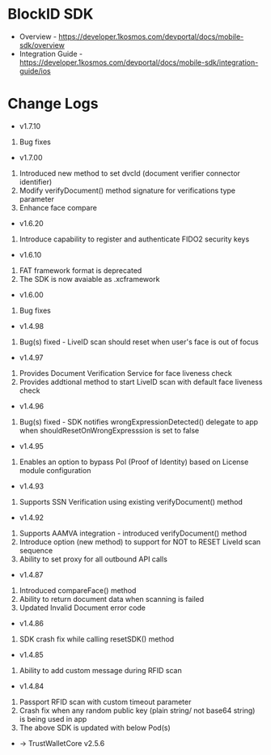# BlockID SDK
- Overview - https://developer.1kosmos.com/devportal/docs/mobile-sdk/overview
- Integration Guide - https://developer.1kosmos.com/devportal/docs/mobile-sdk/integration-guide/ios

# Change Logs
- v1.7.10
1. Bug fixes

- v1.7.00
1. Introduced new method to set dvcId (document verifier connector identifier)
2. Modify verifyDocument() method signature for verifications type parameter
3. Enhance face compare

- v1.6.20
1. Introduce capability to register and authenticate FIDO2 security keys

- v1.6.10
1. FAT framework format is deprecated
2. The SDK is now avaiable as .xcframework

- v1.6.00
1. Bug fixes

- v1.4.98
1. Bug(s) fixed - LiveID scan should reset when user's face is out of focus

- v1.4.97
1. Provides Document Verification Service for face liveness check
2. Provides addtional method to start LiveID scan with default face liveness check

- v1.4.96
1. Bug(s) fixed - SDK notifies wrongExpressionDetected() delegate to app when shouldResetOnWrongExpresssion is set to false

- v1.4.95
1. Enables an option to bypass PoI (Proof of Identity) based on License module configuration

- v1.4.93
1. Supports SSN Verification using existing verifyDocument() method

- v1.4.92
1. Supports AAMVA integration - introduced verifyDocument() method
2. Introduce option (new method) to support for NOT to RESET LiveId scan sequence
3. Ability to set proxy for all outbound API calls

- v1.4.87
1. Introduced compareFace() method
2. Ability to return document data when scanning is failed
3. Updated Invalid Document error code

- v1.4.86
1. SDK crash fix while calling resetSDK() method

- v1.4.85
1. Ability to add custom message during RFID scan

- v1.4.84
1. Passport RFID scan with custom timeout parameter
2. Crash fix when any random public key (plain string/ not base64 string) is being used in app
3. The above SDK is updated with below Pod(s)
- -> TrustWalletCore v2.5.6
